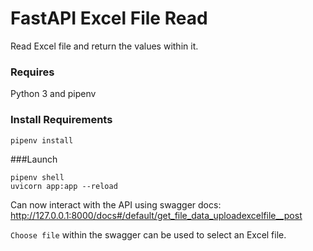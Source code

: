 # FastAPI Excel File Read
Read Excel file and return the values within it.

### Requires
Python 3 and pipenv

### Install Requirements
```
pipenv install
```

###Launch

```
pipenv shell
uvicorn app:app --reload
```

Can now interact with the API using swagger docs:
http://127.0.0.1:8000/docs#/default/get_file_data_uploadexcelfile__post

`Choose file` within the swagger can be used to select an Excel file.